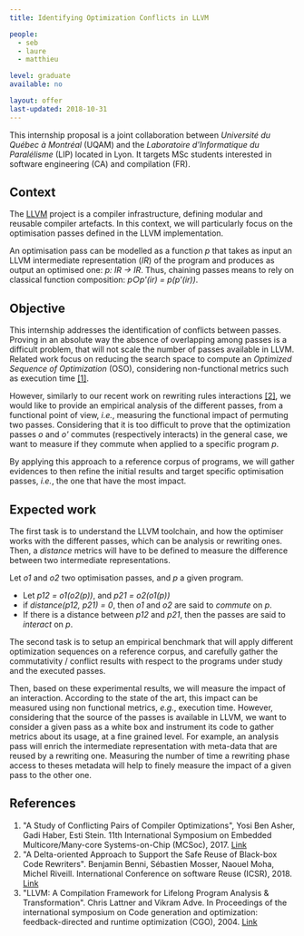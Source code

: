 ```yaml
---
title: Identifying Optimization Conflicts in LLVM

people:
  - seb
  - laure
  - matthieu

level: graduate
available: no 

layout: offer
last-updated: 2018-10-31
---
```


This internship proposal is a joint collaboration between _Université du Québec à Montréal_ (UQAM) and the _Laboratoire d'Informatique du Paralélisme_ (LIP) located in Lyon.  It targets MSc students interested in software engineering (CA) and compilation (FR).


## Context

The [LLVM](https://llvm.org/) project is a compiler infrastructure, defining modular and reusable compiler artefacts. In this context, we will particularly focus on the optimisation passes defined in the LLVM implementation.

An optimisation pass can be modelled as a function _p_ that takes as input an LLVM intermediate representation (_IR_) of the program and produces as output an optimised one: _p: IR -> IR_. Thus, chaining passes means to rely on classical function composition: _p○p'(ir) = p(p'(ir))_.

## Objective

This internship addresses the identification of conflicts between passes. Proving in an absolute way the absence of overlapping among passes is a difficult problem, that will not scale the number of passes available in LLVM. Related work focus on reducing the search space to compute an _Optimized Sequence of Optimization_ (OSO), considering non-functional metrics such as execution time [[1]](https://ieeexplore.ieee.org/document/8326605).


However, similarly to our recent work on rewriting rules interactions [[2]](https://hal.archives-ouvertes.fr/hal-01722040), we would like to provide an empirical analysis of the different passes, from a functional point of view, _i.e._, measuring the functional impact of permuting two passes. Considering that it is too difficult to prove that the optimization passes _o_ and _o'_ commutes (respectively interacts) in the general case, we want to measure if they commute when applied to a specific program _p_.

By applying this approach to a reference corpus of programs, we will gather evidences to then refine the initial results and target specific optimisation passes, _i.e._, the one that have the most impact.

## Expected work

The first task is to understand the LLVM toolchain, and how the optimiser works with the different passes, which can be analysis or rewriting ones. Then, a _distance_ metrics will have to be defined to measure the difference between two intermediate representations.

Let _o1_ and _o2_ two optimisation passes, and _p_ a given program.

  - Let _p12 = o1(o2(p))_, and _p21 = o2(o1(p))_
  - if _distance(p12, p21) = 0_, then _o1_ and _o2_ are said to _commute_ on _p_.
  - If there is a distance between _p12_ and _p21_, then the passes are said to _interact_ on _p_.

The second task is to setup an empirical benchmark that will apply different optimization sequences on a reference corpus, and carefully gather the commutativity / conflict results with respect to the programs under study and the executed passes.

Then, based on these experimental results, we will measure the impact of an interaction. According to the state of the art, this impact can be measured using non functional metrics, _e.g._, execution time. However, considering that the source of the passes is available in LLVM, we want to consider a given pass as a white box and instrument its code to gather metrics about its usage, at a fine grained level. For example, an analysis pass will enrich the intermediate representation with meta-data that are reused by a rewriting one. Measuring the number of time a rewriting phase access to theses metadata will help to finely measure the impact of a given pass to the other one.

## References

1. "A Study of Conflicting Pairs of Compiler Optimizations", Yosi Ben Asher, Gadi Haber, Esti Stein. 11th International Symposium on Embedded Multicore/Many-core Systems-on-Chip (MCSoc), 2017. [Link](https://ieeexplore.ieee.org/document/8326605)
2. "A Delta-oriented Approach to Support the Safe Reuse of Black-box Code Rewriters". Benjamin Benni, Sébastien Mosser, Naouel Moha, Michel Riveill. International Conference on software Reuse (ICSR), 2018. [Link](https://hal.archives-ouvertes.fr/hal-01722040)
3. "LLVM: A Compilation Framework for Lifelong Program Analysis & Transformation". Chris Lattner and Vikram Adve. In Proceedings of the international symposium on Code generation and optimization: feedback-directed and runtime optimization (CGO), 2004. [Link](https://dl.acm.org/citation.cfm?id=977673)
